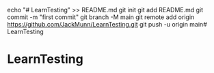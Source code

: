 echo "# LearnTesting" >> README.md
git init
git add README.md
git commit -m "first commit"
git branch -M main
git remote add origin https://github.com/JackMunn/LearnTesting.git
git push -u origin main# LearnTesting
# LearnTesting
